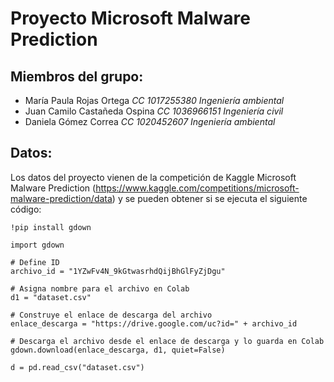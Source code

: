 # **Proyecto Microsoft Malware Prediction**


## **Miembros del grupo:**
- María Paula Rojas Ortega
  *CC 1017255380*
  *Ingeniería ambiental*
- Juan Camilo Castañeda Ospina 
  *CC 1036966151*
  *Ingeniería civil*
- Daniela Gómez Correa
  *CC 1020452607*
  *Ingeniería ambiental*

## **Datos:**
Los datos del proyecto vienen de la competición de Kaggle Microsoft Malware Prediction (https://www.kaggle.com/competitions/microsoft-malware-prediction/data) y se pueden obtener si se ejecuta el siguiente código:

    !pip install gdown

    import gdown

    # Define ID 
    archivo_id = "1YZwFv4N_9kGtwasrhdQijBhGlFyZjDgu"

    # Asigna nombre para el archivo en Colab
    d1 = "dataset.csv"

    # Construye el enlace de descarga del archivo
    enlace_descarga = "https://drive.google.com/uc?id=" + archivo_id

    # Descarga el archivo desde el enlace de descarga y lo guarda en Colab
    gdown.download(enlace_descarga, d1, quiet=False)

    d = pd.read_csv("dataset.csv") 
